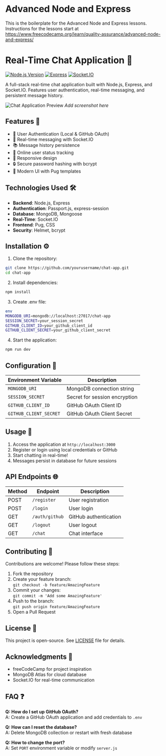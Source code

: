 # Advanced Node and Express

This is the boilerplate for the Advanced Node and Express lessons. Instructions for the lessons start at https://www.freecodecamp.org/learn/quality-assurance/advanced-node-and-express/

# Real-Time Chat Application 💬

[![Node.js Version](https://img.shields.io/badge/node-%3E%3D14.0.0-brightgreen)](https://nodejs.org/)
[![Express](https://img.shields.io/badge/expressjs-4.x-blue)](https://www.npmjs.com/package/express)
[![Socket.IO](https://img.shields.io/badge/socket.io-4.x-blue)](https://socket.io/)

A full-stack real-time chat application built with Node.js, Express, and Socket.IO. Features user authentication, real-time messaging, and persistent message history.

![Chat Application Preview](https://via.placeholder.com/800x400.png?text=Chat+App+Preview)
_Add screenshot here_

## Features 🚀

- 🔐 User Authentication (Local & GitHub OAuth)
- 💬 Real-time messaging with Socket.IO
- 📚 Message history persistence
- 👥 Online user status tracking
- 📱 Responsive design
- 🔒 Secure password hashing with bcrypt
- 🎨 Modern UI with Pug templates

## Technologies Used 🛠️

- **Backend**: Node.js, Express
- **Authentication**: Passport.js, express-session
- **Database**: MongoDB, Mongoose
- **Real-Time**: Socket.IO
- **Frontend**: Pug, CSS
- **Security**: Helmet, bcrypt

## Installation ⚙️

1. Clone the repository:

```bash
git clone https://github.com/yourusername/chat-app.git
cd chat-app
```

2. Install dependencies:

```bash
npm install
```

3. Create .env file:

```bash
env
MONGODB_URI=mongodb://localhost:27017/chat-app
SESSION_SECRET=your_session_secret
GITHUB_CLIENT_ID=your_github_client_id
GITHUB_CLIENT_SECRET=your_github_client_secret
```

4. Start the application:

```bash
npm run dev
```

## Configuration 🔧

| Environment Variable   | Description                   |
| ---------------------- | ----------------------------- |
| `MONGODB_URI`          | MongoDB connection string     |
| `SESSION_SECRET`       | Secret for session encryption |
| `GITHUB_CLIENT_ID`     | GitHub OAuth Client ID        |
| `GITHUB_CLIENT_SECRET` | GitHub OAuth Client Secret    |

## Usage 📖

1. Access the application at `http://localhost:3000`
2. Register or login using local credentials or GitHub
3. Start chatting in real-time!
4. Messages persist in database for future sessions

## API Endpoints 🌐

| Method | Endpoint       | Description           |
| ------ | -------------- | --------------------- |
| POST   | `/register`    | User registration     |
| POST   | `/login`       | User login            |
| GET    | `/auth/github` | GitHub authentication |
| GET    | `/logout`      | User logout           |
| GET    | `/chat`        | Chat interface        |

## Contributing 🤝

Contributions are welcome! Please follow these steps:

1. Fork the repository
2. Create your feature branch:  
   `git checkout -b feature/AmazingFeature`
3. Commit your changes:  
   `git commit -m 'Add some AmazingFeature'`
4. Push to the branch:  
   `git push origin feature/AmazingFeature`
5. Open a Pull Request

## License 📄

This project is open-source. See [LICENSE](LICENSE) file for details.

## Acknowledgments 🙏

- freeCodeCamp for project inspiration
- MongoDB Atlas for cloud database
- Socket.IO for real-time communication

## FAQ ❓

**Q: How do I set up GitHub OAuth?**  
A: Create a GitHub OAuth application and add credentials to `.env`

**Q: How can I reset the database?**  
A: Delete MongoDB collection or restart with fresh database

**Q: How to change the port?**  
A: Set `PORT` environment variable or modify `server.js`
